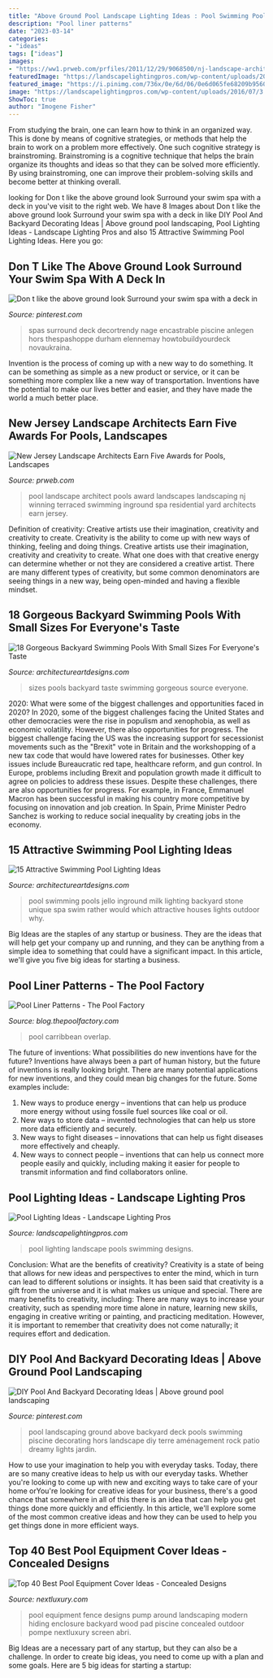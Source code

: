 ```yaml
---
title: "Above Ground Pool Landscape Lighting Ideas : Pool Swimming Pools Jello Inground Milk Lighting Backyard Stone Unique Spa Swim Rather Would Which Attractive Houses Lights Outdoor Why"
description: "Pool liner patterns"
date: "2023-03-14"
categories:
- "ideas"
tags: ["ideas"]
images:
- "https://ww1.prweb.com/prfiles/2011/12/29/9068500/nj-landscape-architect.jpg"
featuredImage: "https://landscapelightingpros.com/wp-content/uploads/2016/07/3.jpg"
featured_image: "https://i.pinimg.com/736x/0e/6d/06/0e6d065fe68209b956010a91ca477d50.jpg"
image: "https://landscapelightingpros.com/wp-content/uploads/2016/07/3.jpg"
ShowToc: true
author: "Imogene Fisher"
---
```



From studying the brain, one can learn how to think in an organized way. This is done by means of cognitive strategies, or methods that help the brain to work on a problem more effectively. One such cognitive strategy is brainstroming. Brainstroming is a cognitive technique that helps the brain organize its thoughts and ideas so that they can be solved more efficiently. By using brainstroming, one can improve their problem-solving skills and become better at thinking overall.

	

		
looking for Don t like the above ground look Surround your swim spa with a deck in you've visit to the right web. We have 8 Images about Don t like the above ground look Surround your swim spa with a deck in like DIY Pool And Backyard Decorating Ideas | Above ground pool landscaping, Pool Lighting Ideas - Landscape Lighting Pros and also 15 Attractive Swimming Pool Lighting Ideas. Here you go:
		
    
## Don T Like The Above Ground Look Surround Your Swim Spa With A Deck In

<img loading=lazy src="https://i.pinimg.com/736x/68/4c/45/684c45b1255d9b74b5ec172bf6f82fc6.jpg" onerror="this.onerror=null;this.src='https://tse1.mm.bing.net/th?id=OIP.q57aRS9SAtgcKf47J8qEVgHaLG&amp;pid=15.1';" alt="Don t like the above ground look Surround your swim spa with a deck in">

_Source: pinterest.com_

>spas surround deck decortrendy nage encastrable piscine anlegen hors thespashoppe durham elennemay howtobuildyourdeck novaukraina. 

	

Invention is the process of coming up with a new way to do something. It can be something as simple as a new product or service, or it can be something more complex like a new way of transportation. Inventions have the potential to make our lives better and easier, and they have made the world a much better place.

    
## New Jersey Landscape Architects Earn Five Awards For Pools, Landscapes

<img loading=lazy src="https://ww1.prweb.com/prfiles/2011/12/29/9068500/nj-landscape-architect.jpg" onerror="this.onerror=null;this.src='https://tse4.mm.bing.net/th?id=OIP.b96gY2Gg9_gJxhlmv-7NHQHaE8&amp;pid=15.1';" alt="New Jersey Landscape Architects Earn Five Awards for Pools, Landscapes">

_Source: prweb.com_

>pool landscape architect pools award landscapes landscaping nj winning terraced swimming inground spa residential yard architects earn jersey. 

	

Definition of creativity: Creative artists use their imagination, creativity and creativity to create.
Creativity is the ability to come up with new ways of thinking, feeling and doing things. Creative artists use their imagination, creativity and creativity to create. What one does with that creative energy can determine whether or not they are considered a creative artist. There are many different types of creativity, but some common denominators are seeing things in a new way, being open-minded and having a flexible mindset.

    
## 18 Gorgeous Backyard Swimming Pools With Small Sizes For Everyone&#039;s Taste

<img loading=lazy src="http://www.architectureartdesigns.com/wp-content/uploads/2016/04/1-36.jpg" onerror="this.onerror=null;this.src='https://tse3.mm.bing.net/th?id=OIP.u0zSTXHDtRGW4s1BiennPwHaFC&amp;pid=15.1';" alt="18 Gorgeous Backyard Swimming Pools With Small Sizes For Everyone&#039;s Taste">

_Source: architectureartdesigns.com_

>sizes pools backyard taste swimming gorgeous source everyone. 

	

2020: What were some of the biggest challenges and opportunities faced in 2020?
In 2020, some of the biggest challenges facing the United States and other democracies were the rise in populism and xenophobia, as well as economic volatility. However, there also opportunities for progress. The biggest challenge facing the US was the increasing support for secessionist movements such as the "Brexit" vote in Britain and the workshopping of a new tax code that would have lowered rates for businesses. Other key issues include Bureaucratic red tape, healthcare reform, and gun control. In Europe, problems including Brexit and population growth made it difficult to agree on policies to address these issues. Despite these challenges, there are also opportunities for progress. For example, in France, Emmanuel Macron has been successful in making his country more competitive by focusing on innovation and job creation. In Spain, Prime Minister Pedro Sanchez is working to reduce social inequality by creating jobs in the economy.

    
## 15 Attractive Swimming Pool Lighting Ideas

<img loading=lazy src="https://www.architectureartdesigns.com/wp-content/uploads/2015/09/11-630x420.jpg" onerror="this.onerror=null;this.src='https://tse2.mm.bing.net/th?id=OIP.3Z6KjQBjKxUGuG8hQ-_k_QHaE8&amp;pid=15.1';" alt="15 Attractive Swimming Pool Lighting Ideas">

_Source: architectureartdesigns.com_

>pool swimming pools jello inground milk lighting backyard stone unique spa swim rather would which attractive houses lights outdoor why. 

	

Big Ideas are the staples of any startup or business. They are the ideas that will help get your company up and running, and they can be anything from a simple idea to something that could have a significant impact. In this article, we'll give you five big ideas for starting a business.

    
## Pool Liner Patterns - The Pool Factory

<img loading=lazy src="https://blog-media.thepoolfactory.com/blog/wp-content/uploads/2016/07/pool-liner-boulder-swirl-3.jpg" onerror="this.onerror=null;this.src='https://tse4.mm.bing.net/th?id=OIP.vkPwTztmEYuqcsw7HhLQUAHaFj&amp;pid=15.1';" alt="Pool Liner Patterns - The Pool Factory">

_Source: blog.thepoolfactory.com_

>pool carribbean overlap. 

	

The future of inventions: What possibilities do new inventions have for the future?
Inventions have always been a part of human history, but the future of inventions is really looking bright. There are many potential applications for new inventions, and they could mean big changes for the future. Some examples include:
1. New ways to produce energy – inventions that can help us produce more energy without using fossile fuel sources like coal or oil.
2. New ways to store data – invented technologies that can help us store more data efficiently and securely.
3. New ways to fight diseases – innovations that can help us fight diseases more effectively and cheaply.
4. New ways to connect people – inventions that can help us connect more people easily and quickly, including making it easier for people to transmit information and find collaborators online.

    
## Pool Lighting Ideas - Landscape Lighting Pros

<img loading=lazy src="https://landscapelightingpros.com/wp-content/uploads/2016/07/3.jpg" onerror="this.onerror=null;this.src='https://tse1.mm.bing.net/th?id=OIP.GRedZsMfwAusxMw09KmBKQHaE8&amp;pid=15.1';" alt="Pool Lighting Ideas - Landscape Lighting Pros">

_Source: landscapelightingpros.com_

>pool lighting landscape pools swimming designs. 

	

Conclusion: What are the benefits of creativity?
Creativity is a state of being that allows for new ideas and perspectives to enter the mind, which in turn can lead to different solutions or insights. It has been said that creativity is a gift from the universe and it is what makes us unique and special. There are many benefits to creativity, including: 
There are many ways to increase your creativity, such as spending more time alone in nature, learning new skills, engaging in creative writing or painting, and practicing meditation. However, it is important to remember that creativity does not come naturally; it requires effort and dedication.

    
## DIY Pool And Backyard Decorating Ideas | Above Ground Pool Landscaping

<img loading=lazy src="https://i.pinimg.com/736x/0e/6d/06/0e6d065fe68209b956010a91ca477d50.jpg" onerror="this.onerror=null;this.src='https://tse1.mm.bing.net/th?id=OIP.ta0zAhkVfpeoPbKPYBDZDgHaFr&amp;pid=15.1';" alt="DIY Pool And Backyard Decorating Ideas | Above ground pool landscaping">

_Source: pinterest.com_

>pool landscaping ground above backyard deck pools swimming piscine decorating hors landscape diy terre aménagement rock patio dreamy lights jardin. 

	

How to use your imagination to help you with everyday tasks.
Today, there are so many creative ideas to help us with our everyday tasks. Whether you're looking to come up with new and exciting ways to take care of your home orYou're looking for creative ideas for your business, there's a good chance that somewhere in all of this there is an idea that can help you get things done more quickly and efficiently. In this article, we'll explore some of the most common creative ideas and how they can be used to help you get things done in more efficient ways.

    
## Top 40 Best Pool Equipment Cover Ideas - Concealed Designs

<img loading=lazy src="http://nextluxury.com/wp-content/uploads/wood-slat-fence-pool-equipment-enclosure-ideas.jpg" onerror="this.onerror=null;this.src='https://tse4.mm.bing.net/th?id=OIP.5mYzBR12CDg3vH7x2of5RQAAAA&amp;pid=15.1';" alt="Top 40 Best Pool Equipment Cover Ideas - Concealed Designs">

_Source: nextluxury.com_

>pool equipment fence designs pump around landscaping modern hiding enclosure backyard wood pad piscine concealed outdoor pompe nextluxury screen abri. 

	

Big Ideas are a necessary part of any startup, but they can also be a challenge. In order to create big ideas, you need to come up with a plan and some goals. Here are 5 big ideas for starting a startup: 

